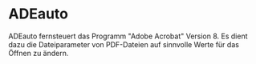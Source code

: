 # ADEauto

ADEauto fernsteuert das Programm "Adobe Acrobat" Version 8. 
Es dient dazu die Dateiparameter von PDF-Dateien auf sinnvolle Werte für das Öffnen zu ändern.
